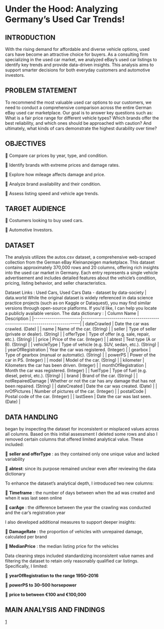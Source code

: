 # Under the Hood: Analyzing Germany’s Used Car Trends!
## INTRODUCTION
With the rising demand for affordable and diverse vehicle options, used cars have become an attractive choice for buyers. As a consulting firm specializing in the used car market, we analyzed eBay’s used car listings to identify key trends and provide data-driven insights. This analysis aims to support smarter decisions for both everyday customers and automotive investors.

## PROBLEM STATEMENT
To recommend the most valuable used car options to our customers, we need to conduct a comprehensive comparison across the entire German eBay used car marketplace. Our goal is to answer key questions such as: What is a fair price range for different vehicle types? Which brands offer the best reliability, and which ones should be approached with caution? And ultimately, what kinds of cars demonstrate the highest durability over time?

## OBJECTIVES
🚙	Compare car prices by year, type, and condition.

🚙	Identify brands with extreme prices and damage rates.

🚙 Explore how mileage affects damage and price.

🚙	Analyze brand availability and their condition.

🚙	Assess listing speed and vehicle age trends.

## TARGET AUDIENCE
🚙 Costumers looking to buy used cars.

🚙	Automotive Investors.

## DATASET
The analysis utilizes the autos.csv dataset, a comprehensive web-scraped collection from the German eBay Kleinanzeigen marketplace. This dataset contains approximately 370,000 rows and 20 columns, offering rich insights into the used car market in Germany. Each entry represents a single vehicle advertisement and includes detailed features about the vehicle’s condition, pricing, listing behavior, and seller characteristics.

Dataset Links : Used Cars, Used Cars Data - dataset by data-society | data.world
While the original dataset is widely referenced in data science practice projects (such as on Kaggle or Dataquest), you may find similar versions through open-source platforms. If you'd like, I can help you locate a publicly available version.
The data dictionary :
| Column Name            | Description                                                                 |
|------------------------|-----------------------------------------------------------------------------|
| dateCrawled            | Date the car was crawled. (Date)                                            |
| name                   | Name of the car. (String)                                                   |
| seller                 | Type of seller (private or dealer). (String)                                |
| offerType              | Type of offer (e.g. sale, repair, etc.). (String)                           |
| price                  | Price of the car. (Integer)                                                 |
| abtest                 | Test type (A or B). (String)                                                |
| vehicleType            | Type of vehicle (e.g. SUV, sedan, etc.). (String)                           |
| yearOfRegistration     | Year the car was registered. (Integer)                                      |
| gearbox                | Type of gearbox (manual or automatic). (String)                             |
| powerPS                | Power of the car in PS. (Integer)                                           |
| model                  | Model of the car. (String)                                                  |
| kilometer              | Kilometers the car has been driven. (Integer)                               |
| monthOfRegistration    | Month the car was registered. (Integer)                                     |
| fuelType               | Type of fuel (e.g. diesel, petrol, etc.). (String)                          |
| brand                  | Brand of the car. (String)                                                  |
| notRepairedDamage      | Whether or not the car has any damage that has not been repaired. (String) |
| dateCreated            | Date the car was created. (Date)                                            |
| nrOfPictures           | Number of pictures of the car. (Integer)                                    |
| postalCode             | Postal code of the car. (Integer)                                           |
| lastSeen               | Date the car was last seen. (Date)                                          |

## DATA HANDLING
began by inspecting the dataset for inconsistent or misplaced values across all columns. Based on this initial assessment I deleted some rows and also I removed certain columns that offered limited analytical value. These included:

🚙 **seller and offerType** : as they contained only one unique value and lacked variability

🚙 **abtest**: since its purpose remained unclear even after reviewing the data dictionary

To enhance the dataset’s analytical depth, I introduced two new columns:

🚙 **Timeframe** : the number of days between when the ad was created and when it was last seen online

🚙 **carAge** : the difference between the year the crawling was conducted and the car’s registration year

I also developed additional measures to support deeper insights:

🚙 **DamageRate** : the proportion of vehicles with unrepaired damage, calculated per brand

🚙 **MedianPrice** : the median listing price for the vehicles

Data cleaning steps included standardizing inconsistent value names and filtering the dataset to retain only reasonably qualified car listings. Specifically, I limited:

🚙 **yearOfRegistration to the range 1950–2016**

🚙 **powerPS to 30–500 horsepower**

🚙 **price to between €100 and €100,000**

## MAIN ANALYSIS AND FINDINGS
[1](images/1.png)
